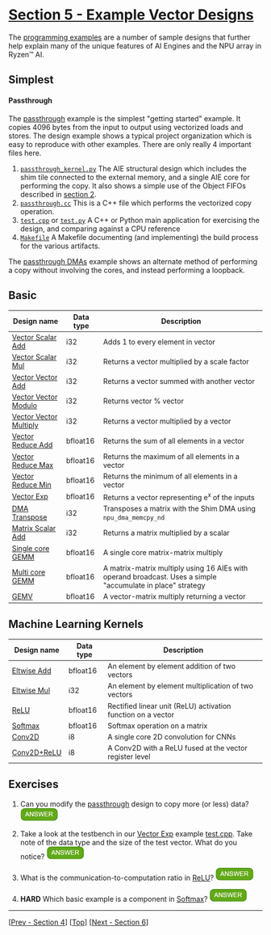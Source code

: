 <!---//===- README.md --------------------------*- Markdown -*-===//
//
// This file is licensed under the Apache License v2.0 with LLVM Exceptions.
// See https://llvm.org/LICENSE.txt for license information.
// SPDX-License-Identifier: Apache-2.0 WITH LLVM-exception
//
// Copyright (C) 2022, Advanced Micro Devices, Inc.
// 
//===----------------------------------------------------------------------===//-->

# <ins>Section 5 - Example Vector Designs</ins>

The [programming examples](../../programming_examples) are a number of sample designs that further help explain many of the unique features of AI Engines and the NPU array in Ryzen™ AI.

## Simplest

#### Passthrough

The [passthrough](../../programming_examples/basic/passthrough_kernel/) example is the simplest "getting started" example.  It copies 4096 bytes from the input to output using vectorized loads and stores.  The design example shows a typical project organization which is easy to reproduce with other examples.  There are only really 4 important files here.
1. [`passthrough_kernel.py`](../../programming_examples/basic/passthrough_kernel/passthrough_kernel.py) The AIE structural design which includes the shim tile connected to the external memory, and a single AIE core for performing the copy.  It also shows a simple use of the Object FIFOs described in [section 2](../section-2).
1. [`passthrough.cc`](../../aie_kernels/generic/passThrough.cc)  This is a C++ file which performs the vectorized copy operation.
1. [`test.cpp`](../../programming_examples/basic/passthrough_kernel/test.cpp) or [`test.py`](../../programming_examples/basic/passthrough_kernel/test.py) A C++ or Python main application for exercising the design, and comparing against a CPU reference
1. [`Makefile`](../../programming_examples/basic/passthrough_kernel/Makefile) A Makefile documenting (and implementing) the build process for the various artifacts.

The [passthrough DMAs](../../programming_examples/basic/passthrough_dmas/) example shows an alternate method of performing a copy without involving the cores, and instead performing a loopback.

## Basic

| Design name | Data type | Description |
|-|-|-|
| [Vector Scalar Add](../../programming_examples/basic/vector_scalar_add/) | i32 | Adds 1 to every element in  vector |
| [Vector Scalar Mul](../../programming_examples/basic/vector_scalar_mul/) | i32 | Returns a vector multiplied by a scale factor |
| [Vector Vector Add](../../programming_examples/basic/vector_vector_add/) | i32 | Returns a vector summed with another vector |
| [Vector Vector Modulo](../../programming_examples/basic/vector_vector_modulo/) | i32 | Returns vector % vector |
| [Vector Vector Multiply](../../programming_examples/basic/vector_vector_mul/) | i32 | Returns a vector multiplied by a vector |
| [Vector Reduce Add](../../programming_examples/basic/vector_reduce_add/) | bfloat16 | Returns the sum of all elements in a vector |
| [Vector Reduce Max](../../programming_examples/basic/vector_reduce_max/) | bfloat16 | Returns the maximum of all elements in a vector |
| [Vector Reduce Min](../../programming_examples/basic/vector_reduce_min/) | bfloat16 | Returns the minimum of all elements in a vector |
| [Vector Exp](../../programming_examples/basic/vector_exp/) | bfloat16 | Returns a vector representing e<sup>x</sup> of the inputs |
| [DMA Transpose](../../programming_examples/basic/dma_transpose/) | i32 | Transposes a matrix with the Shim DMA using `npu_dma_memcpy_nd` |
| [Matrix Scalar Add](../../programming_examples/basic/matrix_scalar_add/) | i32 | Returns a matrix multiplied by a scalar |
| [Single core GEMM](../../programming_examples/basic/matrix_multiplication/single_core/) | bfloat16 | A single core matrix-matrix multiply |
| [Multi core GEMM](../../programming_examples/basic/matrix_multiplication/whole_array/) | bfloat16 | A matrix-matrix multiply using 16 AIEs with operand broadcast.  Uses a simple "accumulate in place" strategy |
| [GEMV](../../programming_examples/basic/matrix_multiplication/matrix_vector/) | bfloat16 | A vector-matrix multiply returning a vector |

## Machine Learning Kernels

| Design name | Data type | Description | 
|-|-|-|
| [Eltwise Add](../../programming_examples/ml/eltwise_add/) | bfloat16 | An element by element addition of two vectors | 
| [Eltwise Mul](../../programming_examples/ml/eltwise_mul/) | i32 | An element by element multiplication of two vectors | 
| [ReLU](../../programming_examples/ml/relu/) | bfloat16 | Rectified linear unit (ReLU) activation function on a vector| 
| [Softmax](../../programming_examples/ml/softmax/) | bfloat16 | Softmax operation on a matrix  | 
| [Conv2D](../../programming_examples/ml/conv2d/) | i8 | A single core 2D convolution for CNNs |
| [Conv2D+ReLU](../../programming_examples/ml/conv2d_fused_relu/) | i8 | A Conv2D with a ReLU fused at the vector register level |

## Exercises

1. Can you modify the [passthrough](../../programming_examples/basic/passthrough_kernel/) design to copy more (or less) data? <img src="../../mlir_tutorials/images/answer1.jpg" title="Check the Makefile...PASSTHROUGH_SIZE" height=25>

1. Take a look at the testbench in our [Vector Exp](../../programming_examples/basic/vector_exp/) example [test.cpp](../../programming_examples/basic/vector_exp/test.cpp). Take note of the data type and the size of the test vector. What do you notice? <img src="../../mlir_tutorials/images/answer1.jpg" title="We are testing 65536 values or 2^16, therefore testing all possible bfloat16 values through the approximation." height=25>

1. What is the communication-to-computation  ratio in [ReLU](../../programming_examples/ml/relu/)? <img src="../../mlir_tutorials/images/answer1.jpg" title="~6 as reported by the Trace. This is why it is a good candiate for kernel fusion with Conv2D or GEMMs for ML." height=25>

1. **HARD** Which basic example is a component in [Softmax](../../programming_examples/ml/softmax/)? <img src="../../mlir_tutorials/images/answer1.jpg" title="[Vector Exp](../../programming_examples/basic/vector_exp/)" height=25>

-----
[[Prev - Section 4](../section-4/)] [[Top](..)] [[Next - Section 6](../section-6/)]
